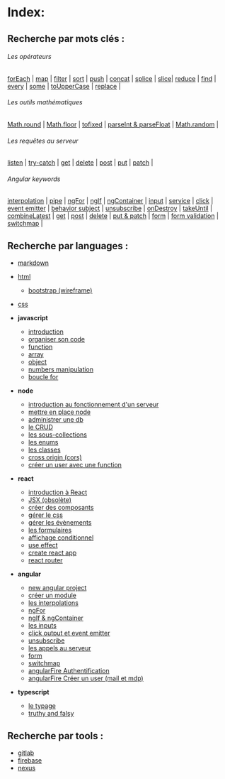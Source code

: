 # Index:

## Recherche par mots clés :

###### Les opérateurs

[forEach](https://github.com/olivier-portal/mes-cours/blob/main/languages/javascript/04-array.md#foreach) | 
[map](https://github.com/olivier-portal/mes-cours/blob/main/languages/javascript/04-array.md#map)  | 
[filter](https://github.com/olivier-portal/mes-cours/blob/main/languages/javascript/04-array.md#filter) | 
[sort](https://github.com/olivier-portal/mes-cours/blob/main/languages/javascript/04-array.md#sort) | 
[push](https://github.com/olivier-portal/mes-cours/blob/main/languages/javascript/04-array.md#push) | 
[concat](https://github.com/olivier-portal/mes-cours/blob/main/languages/javascript/04-array.md#concat) | 
[splice](https://github.com/olivier-portal/mes-cours/blob/main/languages/javascript/04-array.md#splice) |
[slice](https://github.com/olivier-portal/mes-cours/blob/main/languages/javascript/04-array.md#slice)| 
[reduce](https://github.com/olivier-portal/mes-cours/blob/main/languages/javascript/04-array.md#reduce) | 
[find](https://github.com/olivier-portal/mes-cours/blob/main/languages/javascript/04-array.md#find) | 
[every](https://github.com/olivier-portal/mes-cours/blob/main/languages/javascript/04-array.md#every) | 
[some](https://github.com/olivier-portal/mes-cours/blob/main/languages/javascript/04-array.md#some) | 
[toUpperCase](https://github.com/olivier-portal/mes-cours/blob/main/languages/javascript/04-array.md#touppercase) | 
[replace](https://github.com/olivier-portal/mes-cours/blob/main/languages/javascript/04-array.md#replace) | 

###### Les outils mathématiques

[Math.round](https://github.com/olivier-portal/mes-cours/blob/main/languages/javascript/06-numbers%20manipulation.md#mathround) | 
[Math.floor](https://github.com/olivier-portal/mes-cours/blob/main/languages/javascript/06-numbers%20manipulation.md#mathfloor) | 
[tofixed](https://github.com/olivier-portal/mes-cours/blob/main/languages/javascript/06-numbers%20manipulation.md#tofixed) | 
[parseInt & parseFloat](https://github.com/olivier-portal/mes-cours/blob/main/languages/javascript/06-numbers%20manipulation.md#parseint-et-parsefloat) | 
[Math.random](https://github.com/olivier-portal/mes-cours/blob/main/languages/javascript/06-numbers%20manipulation.md#mathrandom) | 

###### Les requêtes au serveur

[listen](https://github.com/olivier-portal/mes-cours/blob/main/languages/node/02-mettre%20en%20place%20node.md#ecouter-le-serveur) | 
[try-catch](https://github.com/olivier-portal/mes-cours/blob/main/languages/node/04-le%20crud.md#try-catch) | 
[get](https://github.com/olivier-portal/mes-cours/blob/main/languages/node/04-le%20crud.md#get) | 
[delete](https://github.com/olivier-portal/mes-cours/blob/main/languages/node/04-le%20crud.md#delete) | 
[post](https://github.com/olivier-portal/mes-cours/blob/main/languages/node/04-le%20crud.md#post) | 
[put](https://github.com/olivier-portal/mes-cours/blob/main/languages/node/04-le%20crud.md#put) | 
[patch](https://github.com/olivier-portal/mes-cours/blob/main/languages/node/04-le%20crud.md#patch) | 

###### Angular keywords

[interpolation](https://github.com/olivier-portal/mes-cours/blob/main/Languages/angular/03-interpolations.md#interpolations) | 
[pipe](https://github.com/olivier-portal/mes-cours/blob/main/Languages/angular/03-interpolations.md#les-pipes) | 
[ngFor](https://github.com/olivier-portal/mes-cours/blob/main/Languages/angular/04-ng%20for.md#ng-for) | 
[ngIf](https://github.com/olivier-portal/mes-cours/blob/main/Languages/angular/05-ng%20if%20et%20ng%20container.md#ngif) | 
[ngContainer](https://github.com/olivier-portal/mes-cours/blob/main/Languages/angular/05-ng%20if%20et%20ng%20container.md#ngcontainer) | 
[input](https://github.com/olivier-portal/mes-cours/blob/main/Languages/angular/06-les%20inputs.md#input) | 
[service](https://github.com/olivier-portal/mes-cours/blob/main/Languages/angular/06-les%20inputs.md#les-services) | 
[click](https://github.com/olivier-portal/mes-cours/blob/main/Languages/angular/07-click%20output%20et%20event%20emitter.md#cr%C3%A9er-un-click) | 
[event emitter](https://github.com/olivier-portal/mes-cours/blob/main/languages/angular/07-click%20output%20et%20event%20emitter.md#event-emitter) | 
[behavior subject](https://github.com/olivier-portal/mes-cours/blob/main/Languages/angular/07-click%20output%20et%20event%20emitter.md#behavior-subject) | 
[unsubscribe](https://github.com/olivier-portal/mes-cours/blob/main/Languages/angular/08-unsubscribe.md#unsubscribe) | 
[onDestroy](https://github.com/olivier-portal/mes-cours/blob/main/Languages/angular/08-unsubscribe.md#ondestroy) | 
[takeUntil](https://github.com/olivier-portal/mes-cours/blob/main/Languages/angular/08-unsubscribe.md#take-until) | 
[combineLatest](https://github.com/olivier-portal/mes-cours/blob/main/Languages/angular/09-les%20appels%20au%20serveur.md#combinelatest) | 
[get](https://github.com/olivier-portal/mes-cours/blob/main/Languages/angular/09-les%20appels%20au%20serveur.md#angular-get) | 
[post](https://github.com/olivier-portal/mes-cours/blob/main/Languages/angular/09-les%20appels%20au%20serveur.md#post) | 
[delete](https://github.com/olivier-portal/mes-cours/blob/main/Languages/angular/09-les%20appels%20au%20serveur.md#delete) | 
[put & patch](https://github.com/olivier-portal/mes-cours/blob/main/Languages/angular/09-les%20appels%20au%20serveur.md#put-patch) | 
[form](https://github.com/olivier-portal/mes-cours/blob/main/Languages/angular/10-form.md) | 
[form validation](https://github.com/olivier-portal/mes-cours/blob/main/Languages/angular/10-form.md#form-validation) | 
[switchmap](https://github.com/olivier-portal/mes-cours/blob/main/Languages/angular/11-switchmap.md) | 


## Recherche par languages :

* [markdown](https://github.com/olivier-portal/mes-cours/blob/main/languages/markdown/markdown.md)

* [html](https://github.com/olivier-portal/mes-cours/blob/main/Languages/html/html.md)
    * [bootstrap (wireframe)](https://github.com/olivier-portal/mes-cours/blob/main/Languages/html/Bootstrap.md)
    
    
* [css](https://github.com/olivier-portal/mes-cours/blob/main/Languages/css/css.md)

* **javascript**
    * [introduction](https://github.com/olivier-portal/mes-cours/blob/main/Languages/javascript/01-introduction.md)
    * [organiser son code](https://github.com/olivier-portal/mes-cours/blob/main/Languages/javascript/02-organiser%20son%20code.md)
    * [function](https://github.com/olivier-portal/mes-cours/blob/main/Languages/javascript/03-function.md)
    * [array](https://github.com/olivier-portal/mes-cours/blob/main/Languages/javascript/04-array.md)
    * [object](https://github.com/olivier-portal/mes-cours/blob/main/Languages/javascript/05-object.md)
    * [numbers manipulation](https://github.com/olivier-portal/mes-cours/blob/main/Languages/javascript/06-numbers%20manipulation.md)
    * [boucle for](https://github.com/olivier-portal/mes-cours/blob/main/Languages/javascript/07-boucle%20for.md)
    
* **node**
     * [introduction au fonctionnement d'un serveur](https://github.com/olivier-portal/mes-cours/blob/main/Languages/node/01-introduction%20fonctionnement%20d'un%20serveur.md)
     * [mettre en place node](https://github.com/olivier-portal/mes-cours/blob/main/Languages/node/02-mettre%20en%20place%20node.md)
     * [administrer une db](https://github.com/olivier-portal/mes-cours/blob/main/Languages/node/03-administrer%20une%20base%20de%20donn%C3%A9es.md)
     * [le CRUD](https://github.com/olivier-portal/mes-cours/blob/main/Languages/node/04-le%20crud.md)
     * [les sous-collections](https://github.com/olivier-portal/mes-cours/blob/main/Languages/node/05-les%20sous%20collections.md)
     * [les enums](https://github.com/olivier-portal/mes-cours/blob/main/Languages/node/06-les%20enums.md#pourquoi-les-%C3%A9num%C3%A9rations-?)
     * [les classes](https://github.com/olivier-portal/mes-cours/blob/main/Languages/node/07-les%20classes.md)
     * [cross origin (cors)](https://github.com/olivier-portal/mes-cours/blob/main/Languages/node/08-cross%20origin%20(cors).md)
     * [créer un user avec une function](https://github.com/olivier-portal/mes-cours/blob/main/Languages/node/09-Cr%C3%A9er%20un%20user%20avecune%20function.md)
     
* **react**
    * [introduction à React](https://github.com/olivier-portal/mes-cours/blob/main/Languages/react/01-introduction%20%C3%A0%20React.md)
    * [JSX (obsolète)](https://github.com/olivier-portal/mes-cours/blob/main/Languages/react/02-JSX.md)
    * [créer des composants](https://github.com/olivier-portal/mes-cours/blob/main/Languages/react/03-cr%C3%A9er%20des%20composants.md)
    * [gérer le css](https://github.com/olivier-portal/mes-cours/blob/main/Languages/react/04-g%C3%A9rer%20le%20css.md)
    * [gérer les évènements](https://github.com/olivier-portal/mes-cours/blob/main/Languages/react/05-g%C3%A9rer%20les%20%C3%A9v%C3%A8nements.md)
    * [les formulaires](https://github.com/olivier-portal/mes-cours/blob/main/Languages/react/06-les%20formulaires.md)
    * [affichage conditionnel](https://github.com/olivier-portal/mes-cours/blob/main/Languages/react/07-affichage%20conditionnel.md)
    * [use effect](https://github.com/olivier-portal/mes-cours/blob/main/Languages/react/08-use%20effect.md)
    * [create react app](https://github.com/olivier-portal/mes-cours/blob/main/Languages/react/09-create%20react%20app.md)
    * [react router](https://github.com/olivier-portal/mes-cours/blob/main/Languages/react/10-react%20router.md)

* **angular**
    * [new angular project](https://github.com/olivier-portal/mes-cours/blob/main/Languages/angular/01-new%20angular%20project.md)
    * [créer un module](https://github.com/olivier-portal/mes-cours/blob/main/Languages/angular/02-cr%C3%A9er%20un%20module.md)
    * [les interpolations](https://github.com/olivier-portal/mes-cours/blob/main/Languages/angular/03-interpolations.md)
    * [ngFor](https://github.com/olivier-portal/mes-cours/blob/main/Languages/angular/04-ng%20for.md)
    * [ngIf & ngContainer](https://github.com/olivier-portal/mes-cours/blob/main/Languages/angular/05-ng%20if%20et%20ng%20container.md)
    * [les inputs](https://github.com/olivier-portal/mes-cours/blob/main/Languages/angular/06-les%20inputs.md)
    * [click output et event emitter](https://github.com/olivier-portal/mes-cours/blob/main/Languages/angular/07-click%20output%20et%20event%20emitter.md)
    * [unsubscribe](https://github.com/olivier-portal/mes-cours/blob/main/Languages/angular/08-unsubscribe.md)
    * [les appels au serveur](https://github.com/olivier-portal/mes-cours/blob/main/Languages/angular/09-les%20appels%20au%20serveur.md)
    * [form](https://github.com/olivier-portal/mes-cours/blob/main/Languages/angular/10-form.md)
    * [switchmap](https://github.com/olivier-portal/mes-cours/blob/main/Languages/angular/11-switchmap.md)
    * [angularFire Authentification](https://github.com/olivier-portal/mes-cours/blob/main/Languages/angular/12-angularFire%20Authentifcation.md)
    * [angularFire Créer un user (mail et mdp)](https://github.com/olivier-portal/mes-cours/blob/main/Languages/angular/13-angularFire%20cr%C3%A9er%20un%20user%20(mail%20et%20mdp).md)
     
* **typescript**
     * [le typage](https://github.com/olivier-portal/mes-cours/blob/main/Languages/typescript/01-Le%20typage.md)
     * [truthy and falsy](https://github.com/olivier-portal/mes-cours/blob/main/Languages/typescript/02-truthy%20and%20falsy.md)

## Recherche par tools :

* [gitlab](https://github.com/olivier-portal/mes-cours/blob/main/tools/git/Gitlab.md)
* [firebase](https://github.com/olivier-portal/mes-cours/blob/main/tools/firebase/firebase.md)
* [nexus](https://github.com/olivier-portal/mes-cours/blob/main/tools/nexus/configurer%20un%20nexus%20perso.md)
